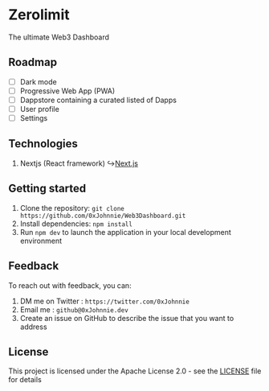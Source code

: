 # Zerolimit

The ultimate Web3 Dashboard

## Roadmap

- [ ] Dark mode
- [ ] Progressive Web App (PWA)
- [ ] Dappstore containing a curated listed of Dapps
- [ ] User profile
- [ ] Settings

## Technologies

1. Nextjs (React framework)
   ↪️[Next.js](https://github.com/vercel/next.js)

## Getting started

1. Clone the repository: `git clone https://github.com/0xJohnnie/Web3Dashboard.git`
2. Install dependencies: `npm install`
3. Run `npm dev` to launch the application in your local development environment

## Feedback

To reach out with feedback, you can:

1. DM me on Twitter : `https://twitter.com/0xJohnnie`
2. Email me : `github@0xJohnnie.dev`
3. Create an issue on GitHub to describe the issue that you want to address

## License

This project is licensed under the Apache License 2.0 - see the [LICENSE](LICENSE) file for details
